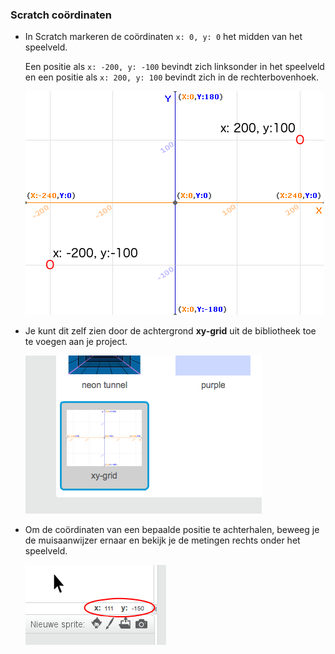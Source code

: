 ### Scratch coördinaten

+ In Scratch markeren de coördinaten `x: 0, y: 0` het midden van het speelveld.
    
    Een positie als `x: -200, y: -100` bevindt zich linksonder in het speelveld en een positie als `x: 200, y: 100` bevindt zich in de rechterbovenhoek.
    
    ![Stage coordinates](images/coordinates-stage.png)

+ Je kunt dit zelf zien door de achtergrond **xy-grid** uit de bibliotheek toe te voegen aan je project.
    
    ![Stage coordinates](images/coordinates-backdrop.png)

+ Om de coördinaten van een bepaalde positie te achterhalen, beweeg je de muisaanwijzer ernaar en bekijk je de metingen rechts onder het speelveld.
    
    ![Coordinate readings](images/coordinates-xy-example.png)